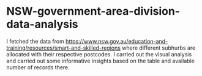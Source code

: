 # NSW-government-area-division-data-analysis
I fetched the data from https://www.nsw.gov.au/education-and-training/resources/smart-and-skilled-regions where different subhurbs are allocated with their respective postcodes. I carried out the visual analysis and carried out some informative insights based on the table and available number of records there.
